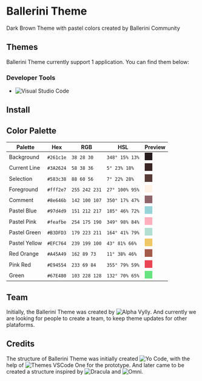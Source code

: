 # Ballerini Theme
Dark Brown Theme with pastel colors created by Ballerini Community
## Themes
Ballerini Theme currently support 1 application. You can find them below:
### Developer Tools
* ![Visual Studio Code](https://github.com/Ballerini-Theme/visual-studio-code)
## Install
## Color Palette

Palette        | Hex       | RGB           | HSL               | Preview
---            | ---       | ---           | ---               | ---
Background     | `#261c1e` | `38 28 30`    | `348° 15% 13%`    |![Background Color](./palette/background.png)
Current Line   | `#3A2624` | `58 38 36`    | `5° 23% 18%`      |![Current Line Color](./palette/current_line.png)
Selection      | `#583c38` | `88 60 56`    | `7° 22% 28%`      |![Selection Color](./palette/selection.png)
Foreground     | `#fff2e7` | `255 242 231` | `27° 100% 95%`    |![Foreground Color](./palette/foreground.png)
Comment        | `#8e646b` | `142 100 107` | `350° 17% 47%`    |![Comment Color](./palette/comment.png)
Pastel Blue    | `#97d4d9` | `151 212 217` | `185° 46% 72%`    |![Pastel Blue Color](./palette/pastel_blue.png)
Pastel Pink    | `#feafbe` | `254 175 190` | `349° 98% 84%`    |![Pastel Pink Color](./palette/pastel_pink.png)
Pastel Green   | `#B3DFD3` | `179 223 211` | `164° 41% 79%`    |![Pastel Green Color](./palette/pastel_green.png)
Pastel Yellow  | `#EFC764` | `239 199 100` | `43° 81% 66%`     |![Pastel Yellow Color](./palette/pastel_yellow.png)
Red Orange     | `#A45A49` | `162 89 73`   | `11° 38% 46%`     |![Red Orange Color](./palette/red_orange.png)
Pink Red       | `#E94554` | `233 69 84`   | `355° 79% 59%`    |![Pink Red Color](./palette/pink_red.png)
Green          | `#67E480` | `103 228 128` | `132° 70% 65%`    |![Green Color](./palette/green.png)

## Team
Initially, the Ballerini Theme was created by ![Alpha Vylly](https://github.com/AlphaLawless). And currently we are looking for people to create a team, to keep theme updates for other plataforms.
## Credits
The structure of Ballerini Theme was initially created ![Yo Code](https://vscode.readthedocs.io/en/latest/extensions/yocode/), with the help of ![Themes VSCode One](https://themes.vscode.one) for the prototype. And later came to be created a structure inspired by ![Dracula](https://github.com/dracula) and ![Omni](https://github.com/getomni).